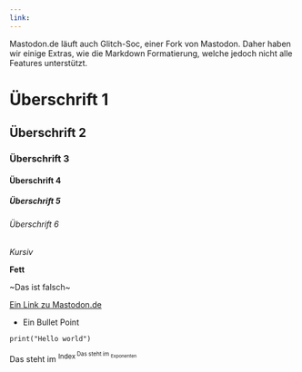 ```yaml
---
link:
---
```



Mastodon.de läuft auch Glitch-Soc, einer Fork von Mastodon. Daher haben wir einige Extras, wie die Markdown Formatierung, welche jedoch nicht alle Features unterstützt.

# Überschrift 1
## Überschrift 2
### Überschrift 3
#### Überschrift 4
##### Überschrift 5
###### Überschrift 6

*Kursiv*

**Fett**

~Das ist falsch~

[Ein Link zu Mastodon.de](https://mastodon.de)

- Ein Bullet Point

```print("Hello world")```

Das steht im <sup>Index<sup>
Das steht im <sub>Exponenten<sub>

